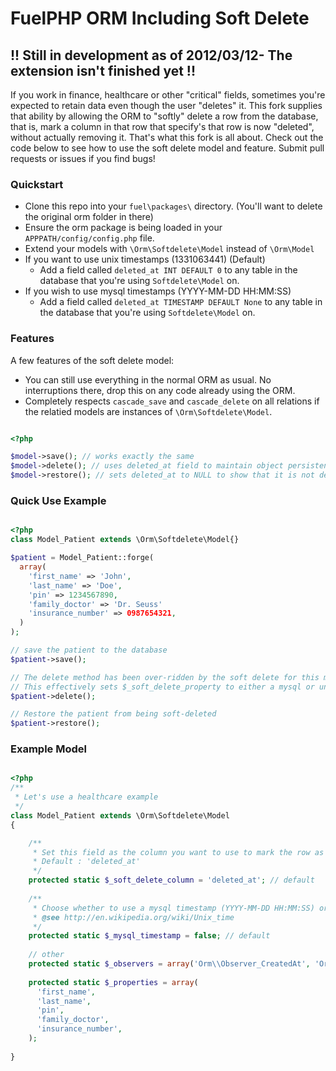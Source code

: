 # FuelPHP ORM Including Soft Delete
## !! Still in development  as of 2012/03/12- The extension isn't finished yet !!

If you work in finance, healthcare or other "critical" fields, sometimes you're expected to retain data even though the user "deletes" it. This fork supplies that ability by allowing the ORM to "softly" delete a row from the database, that is, mark a column in that row that specify's that row is now "deleted", without actually removing it. That's what this fork is all about. Check out the code below to see how to use the soft delete model and feature. Submit pull requests or issues if you find bugs!

### Quickstart

* Clone this repo into your `fuel\packages\` directory. (You'll want to delete the original orm folder in there) 
* Ensure the orm package is being loaded in your `APPPATH/config/config.php` file.
* Extend your models with `\Orm\Softdelete\Model` instead of `\Orm\Model`
* If you want to use unix timestamps (1331063441) (Default)
  * Add a field called `deleted_at INT DEFAULT 0` to any table in the database that you're using `Softdelete\Model` on.
* If you wish to use mysql timestamps (YYYY-MM-DD HH:MM:SS)
  * Add a field called `deleted_at TIMESTAMP DEFAULT None` to any table in the database that you're using `Softdelete\Model` on.


### Features
A few features of the soft delete model:

* You can still use everything in the normal ORM as usual. No interruptions there, drop this on any code already using the ORM.
* Completely respects `cascade_save` and `cascade_delete` on all relations if the relatied models are instances of `\Orm\Softdelete\Model`.


```php

<?php

$model->save(); // works exactly the same
$model->delete(); // uses deleted_at field to maintain object persistence in the database
$model->restore(); // sets deleted_at to NULL to show that it is not deleted
```


### Quick Use Example

```php

<?php
class Model_Patient extends \Orm\Softdelete\Model{}

$patient = Model_Patient::forge(
  array(
    'first_name' => 'John',
    'last_name' => 'Doe',
    'pin' => 1234567890,
    'family_doctor' => 'Dr. Seuss'
    'insurance_number' => 0987654321,
  )
);

// save the patient to the database
$patient->save();

// The delete method has been over-ridden by the soft delete for this model
// This effectively sets $_soft_delete_property to either a mysql or unix timestamp in the row
$patient->delete();

// Restore the patient from being soft-deleted
$patient->restore();


```

### Example Model

```php

<?php
/**
 * Let's use a healthcare example
 */
class Model_Patient extends \Orm\Softdelete\Model
{

    /**
     * Set this field as the column you want to use to mark the row as deleted
     * Default : 'deleted_at'
     */
    protected static $_soft_delete_column = 'deleted_at'; // default
    
    /**
     * Choose whether to use a mysql timestamp (YYYY-MM-DD HH:MM:SS) or a unix timestamp (1331063441) 
     * @see http://en.wikipedia.org/wiki/Unix_time
     */
    protected static $_mysql_timestamp = false; // default
    
    // other
    protected static $_observers = array('Orm\\Observer_CreatedAt', 'Orm\\Observer_UpdatedAt');
        
    protected static $_properties = array(
      'first_name',
      'last_name',
      'pin',
      'family_doctor',
      'insurance_number',
    );
  
}

```
